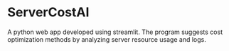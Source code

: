 # ServerCostAI
A python web app developed using streamlit. The program suggests cost optimization methods by analyzing server resource usage and logs. 
